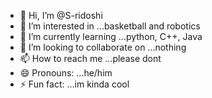 - 👋 Hi, I’m @S-ridoshi
- 👀 I’m interested in ...basketball and robotics
- 🌱 I’m currently learning ...python, C++, Java
- 💞️ I’m looking to collaborate on ...nothing
- 📫 How to reach me ...please dont
- 😄 Pronouns: ...he/him
- ⚡ Fun fact: ...im kinda cool

<!---
S-ridoshi/S-ridoshi is a ✨ special ✨ repository because its `README.md` (this file) appears on your GitHub profile.
You can click the Preview link to take a look at your changes.
--->
